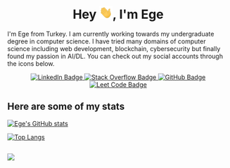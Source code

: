<h1 align="center"> Hey <img width="30px" src="https://github.com/egedolmaci/egedolmaci/blob/main/assets/hi.gif">, I'm Ege</a></h1>

I'm Ege from Turkey. I am currently working towards my undergraduate degree in computer science. I have tried many domains of computer science including web development, blockchain, cybersecurity but finally found my passion in AI/DL. You can check out my social accounts through the icons below.

<div align="center" id="badges">
  <a href="https://www.linkedin.com/in/ege-dolmaci/">
    <img src="https://img.shields.io/badge/LinkedIn-0077B5?style=for-the-badge&logo=linkedin&logoColor=white" alt="LinkedIn Badge"/>
  </a>
  <a href="https://stackoverflow.com/users/19675701">
    <img src="https://img.shields.io/badge/Stack_Overflow-FE7A16?style=for-the-badge&logo=stack-overflow&logoColor=white" alt="Stack Overflow Badge"/>
  </a>
  <a href="https://github.com/egedolmaci">
    <img src="https://img.shields.io/badge/GitHub-100000?style=for-the-badge&logo=github&logoColor=white" alt="GitHub Badge"/>
  </a>
  <a href="https://leetcode.com/egedolmaci/">
    <img src="https://img.shields.io/badge/-LeetCode-FFA116?style=for-the-badge&logo=LeetCode&logoColor=black" alt="Leet Code Badge"/>
  </a>
</div>

## Here are some of my stats

[![Ege's GitHub stats](https://github-readme-stats.vercel.app/api?username=egedolmaci)](https://github.com/anuraghazra/github-readme-stats)

[![Top Langs](https://github-readme-stats.vercel.app/api/top-langs/?username=egedolmaci)](https://github.com/anuraghazra/github-readme-stats)

<!---
## Some of my proudest works

<a href="">
  <img align="center" src="https://github-readme-stats.vercel.app/api/pin/?username=egedolmaci&repo=retrieval-based-chatbot" />
</a>&nbsp&nbsp
<a href="">
  <img align="center" src="https://github-readme-stats.vercel.app/api/pin/?username=egedolmaci&repo=uae-chapter-retina-stages-detection" />
</a>
-->


##

![](https://komarev.com/ghpvc/?username=egedolmaci&color=green)

